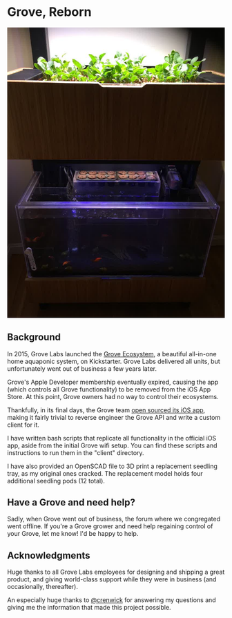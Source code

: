 # Grove, Reborn

![](grove-ecosystem.jpg)

## Background

In 2015, Grove Labs launched the [Grove Ecosystem](https://www.kickstarter.com/projects/grove-ecosystem/grove-ecosystem-grow-fresh-food-in-your-home), a beautiful all-in-one home aquaponic system, on Kickstarter. Grove Labs delivered all units, but unfortunately went out of business a few years later.

Grove's Apple Developer membership eventually expired, causing the app (which controls all Grove functionality) to be removed from the iOS App Store. At this point, Grove owners had no way to control their ecosystems.

Thankfully, in its final days, the Grove team [open sourced its iOS app](https://github.com/grovelabs/GroveGardenController), making it fairly trivial to reverse engineer the Grove API and write a custom client for it.

I have written bash scripts that replicate all functionality in the official iOS app, aside from the initial Grove wifi setup. You can find these scripts and instructions to run them in the "client" directory.

I have also provided an OpenSCAD file to 3D print a replacement seedling tray, as my original ones cracked. The replacement model holds four additional seedling pods (12 total).

## Have a Grove and need help?

Sadly, when Grove went out of business, the forum where we congregated went offline. If you're a Grove grower and need help regaining control of your Grove, let me know! I'd be happy to help.

## Acknowledgments

Huge thanks to all Grove Labs employees for designing and shipping a great product, and giving world-class support while they were in business (and occasionally, thereafter).

An especially huge thanks to [@crenwick](https://github.com/crenwick) for answering my questions and giving me the information that made this project possible.
